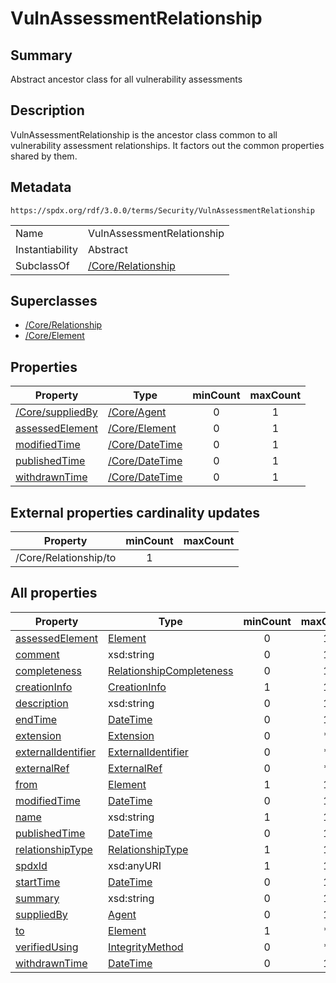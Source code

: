 <!-- Automatically generated by spec-parser v2.3.0 on 2024-07-09T12:43:38.633388+00:00 -->
<!-- SPDX-License-Identifier: Community-Spec-1.0 -->

# VulnAssessmentRelationship

## Summary

Abstract ancestor class for all vulnerability assessments


## Description

VulnAssessmentRelationship is the ancestor class common to all vulnerability
assessment relationships. It factors out the common properties shared by them.


## Metadata

`https://spdx.org/rdf/3.0.0/terms/Security/VulnAssessmentRelationship`


| | |
|---|---|
| Name | VulnAssessmentRelationship |
| Instantiability | Abstract |
| SubclassOf | [/Core/Relationship](../../Core/Classes/Relationship.md) |


## Superclasses

* [/Core/Relationship](../../Core/Classes/Relationship.md)
* [/Core/Element](../../Core/Classes/Element.md)




## Properties

| Property | Type | minCount | maxCount |
|---|---|:---:|:---:|
| [/Core/suppliedBy](../../Core/Properties/suppliedBy.md) | [/Core/Agent](../../Core/Classes/Agent.md) | 0 | 1 |
| [assessedElement](../Properties/assessedElement.md) | [/Core/Element](../../Core/Classes/Element.md) | 0 | 1 |
| [modifiedTime](../Properties/modifiedTime.md) | [/Core/DateTime](../../Core/Datatypes/DateTime.md) | 0 | 1 |
| [publishedTime](../Properties/publishedTime.md) | [/Core/DateTime](../../Core/Datatypes/DateTime.md) | 0 | 1 |
| [withdrawnTime](../Properties/withdrawnTime.md) | [/Core/DateTime](../../Core/Datatypes/DateTime.md) | 0 | 1 |


## External properties cardinality updates

| Property | minCount | maxCount |
|---|:---:|:---:|
| /Core/Relationship/to | 1 |  |


## All properties

| Property | Type | minCount | maxCount |
|---|---|:---:|:---:|
| [assessedElement](../../Security/Properties/assessedElement.md) | [Element](../../Core/Classes/Element.md) | 0 | 1 |
| [comment](../../Core/Properties/comment.md) | xsd:string | 0 | 1 |
| [completeness](../../Core/Properties/completeness.md) | [RelationshipCompleteness](../../Core/Vocabularies/RelationshipCompleteness.md) | 0 | 1 |
| [creationInfo](../../Core/Properties/creationInfo.md) | [CreationInfo](../../Core/Classes/CreationInfo.md) | 1 | 1 |
| [description](../../Core/Properties/description.md) | xsd:string | 0 | 1 |
| [endTime](../../Core/Properties/endTime.md) | [DateTime](../../Core/Datatypes/DateTime.md) | 0 | 1 |
| [extension](../../Core/Properties/extension.md) | [Extension](../../Extension/Classes/Extension.md) | 0 | * |
| [externalIdentifier](../../Core/Properties/externalIdentifier.md) | [ExternalIdentifier](../../Core/Classes/ExternalIdentifier.md) | 0 | * |
| [externalRef](../../Core/Properties/externalRef.md) | [ExternalRef](../../Core/Classes/ExternalRef.md) | 0 | * |
| [from](../../Core/Properties/from.md) | [Element](../../Core/Classes/Element.md) | 1 | 1 |
| [modifiedTime](../../Security/Properties/modifiedTime.md) | [DateTime](../../Core/Datatypes/DateTime.md) | 0 | 1 |
| [name](../../Core/Properties/name.md) | xsd:string | 1 | 1 |
| [publishedTime](../../Security/Properties/publishedTime.md) | [DateTime](../../Core/Datatypes/DateTime.md) | 0 | 1 |
| [relationshipType](../../Core/Properties/relationshipType.md) | [RelationshipType](../../Core/Vocabularies/RelationshipType.md) | 1 | 1 |
| [spdxId](../../Core/Properties/spdxId.md) | xsd:anyURI | 1 | 1 |
| [startTime](../../Core/Properties/startTime.md) | [DateTime](../../Core/Datatypes/DateTime.md) | 0 | 1 |
| [summary](../../Core/Properties/summary.md) | xsd:string | 0 | 1 |
| [suppliedBy](../../Core/Properties/suppliedBy.md) | [Agent](../../Core/Classes/Agent.md) | 0 | 1 |
| [to](../../Core/Properties/to.md) | [Element](../../Core/Classes/Element.md) | 1 | * |
| [verifiedUsing](../../Core/Properties/verifiedUsing.md) | [IntegrityMethod](../../Core/Classes/IntegrityMethod.md) | 0 | * |
| [withdrawnTime](../../Security/Properties/withdrawnTime.md) | [DateTime](../../Core/Datatypes/DateTime.md) | 0 | 1 |



